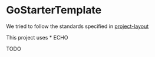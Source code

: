 # GoStarterTemplate

We tried to follow the standards specified in [project-layout](https://github.com/golang-standards/project-layout)

This project uses
    * ECHO

TODO